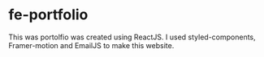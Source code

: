 # fe-portfolio
This was portolfio was created using ReactJS. I used styled-components, Framer-motion and EmailJS to make this website. 
